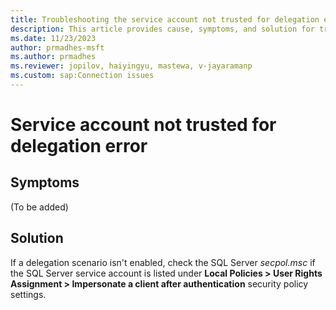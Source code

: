 ```yaml
---
title: Troubleshooting the service account not trusted for delegation error 
description: This article provides cause, symptoms, and solution for troubleshooting the service account not trusted for delegation error.
ms.date: 11/23/2023
author: prmadhes-msft
ms.author: prmadhes
ms.reviewer: jopilov, haiyingyu, mastewa, v-jayaramanp
ms.custom: sap:Connection issues
---
```


# Service account not trusted for delegation error

## Symptoms

(To be added)

## Solution

If a delegation scenario isn't enabled, check the SQL Server *secpol.msc* if the SQL Server service account is listed under **Local Policies > User Rights Assignment > Impersonate a client after authentication** security policy settings.
